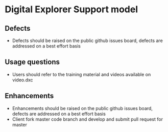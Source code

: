 # Digital Explorer Support model

## Defects
- Defects should be raised on the public github issues board, defects are addressed on a best effort basis

## Usage questions
- Users should refer to the training material and videos available on video.dxc


## Enhancements
- Enhancements should be raised on the public github issues board, defects are addressed on a best effort basis
- Client fork master code branch and develop and submit pull request for master
